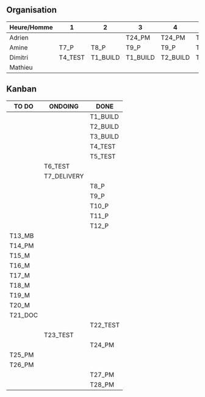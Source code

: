 ## Organisation

| Heure/Homme   | 1 | 2 | 3 | 4 | 5 | 6 | 7 | 8 | 9 | 10 | 11 | 12 | 13 | 14 |
| ------------- |---|---|---|---|---|---|---|---|---|----|----|----|----|----|
|  	Adrien	    |   |   | T24_PM  |  T24_PM |  T24_PM | T24_PM  |   | T27_PM  | T27_PM  | T27_PM   | T28_PM   |  T28_PM  |    |    |
|   Amine       |  T7_P | T8_P  | T9_P  | T9_P  | T10_P   | T10_P | T11_P  |  T21_TEST |  T21_TEST  | T22_TEST  | T22_TEST   | T22_TEST |  |  |
|   Dimitri     | T4_TEST  | T1_BUILD  | T1_BUILD  | T2_BUILD  | T3_BUILD  | T3_BUILD  | T3_BUILD  | T5_TEST  | T5_TEST  | T6_TEST   | T7_DELIVERY |  T7_DELIVERY  |    |    |
|   Mathieu     |   |   |   |   |   |   |   |   |   |    |    |    |    |    |

## Kanban

|  TO DO  | ONDOING | DONE | 
| ------- | ------- | ---- |
|  | | T1_BUILD |
|  | | T2_BUILD|
|  | | T3_BUILD|
|  | |T4_TEST |
|  | |T5_TEST |
|  |T6_TEST | |
|  |T7_DELIVERY | |
|  | |T8_P |
|  | |T9_P |
|  | |T10_P |
|  | | T11_P|
|  | | T12_P |
| T13_MB | | |
| T14_PM | | |
| T15_M | | |
| T16_M | | |
| T17_M | | |
| T18_M | | |
| T19_M | | |
| T20_M | | |
| T21_DOC | | |
|  | |T22_TEST |
|  |T23_TEST | |
|  |  | T24_PM|
| T25_PM | | |
| T26_PM | | |
|  | | T27_PM|
|  | | T28_PM |


 
    
 
 
 
 
 
 
 
